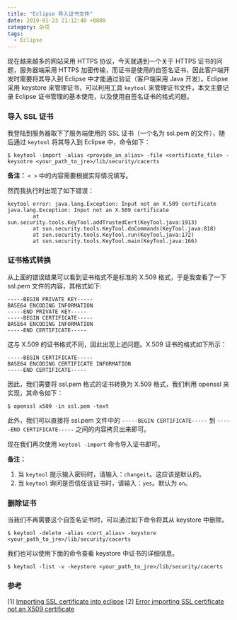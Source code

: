 ```yaml
---
title: "Eclipse 导入证书文件"
date: 2019-01-23 21:12:40 +0800
category: 杂项
tags:
  - Eclipse
---
```


现在越来越多的网站采用 HTTPS 协议，今天就遇到一个关于 HTTPS 证书的问题，服务器端采用 HTTPS 加密传输，而证书是使用的自签名证书，因此客户端开发时需要将其导入到 Eclipse 中才能通过验证（客户端采用 Java 开发）。Eclipse 采用 keystore 来管理证书，可以利用工具 `keytool` 来管理证书文件，本文主要记录 Eclipse 证书管理的基本使用，以及使用自签名证书的格式问题。

<!-- more -->

### 导入 SSL 证书

我登陆到服务器取下了服务端使用的 SSL 证书（一个名为 ssl.pem 的文件），随后通过 `keytool` 将其导入到 Eclipse 中，命令如下：

```
$ keytool -import -alias <provide_an_alias> -file <certificate_file> -keysotre <your_path_to_jre>/lib/security/cacerts
```

__备注：__ `< >` 中的内容需要根据实际情况填写。

然而我执行时出现了如下错误：

```
keytool error: java.lang.Exception: Input not an X.509 certificate
java.lang.Exception: Input not an X.509 certificate
        at sun.security.tools.KeyTool.addTrustedCert(KeyTool.java:1913)
        at sun.security.tools.KeyTool.doCommands(KeyTool.java:818)
        at sun.security.tools.KeyTool.run(KeyTool.java:172)
        at sun.security.tools.KeyTool.main(KeyTool.java:166)
```

### 证书格式转换

从上面的错误结果可以看到证书格式不是标准的 X.509 格式，于是我查看了一下 ssl.pem 文件的内容，其格式如下:

```
-----BEGIN PRIVATE KEY-----
BASE64 ENCODING INFORMATION
-----END PRIVATE KEY-----
-----BEGIN CERTIFICATE-----
BASE64 ENCODING INFORMATION
-----END CERTIFICATE-----
```

这与 X.509 的证书格式不同，因此出现上述问题。X.509 证书的格式如下所示：

```
-----BEGIN CERTIFICATE-----
BASE64 ENCODING CERTIFICATE INFORMATION
-----END CERTIFICATE-----
```

因此，我们需要将 ssl.pem 格式的证书转换为 X.509 格式，我们利用 openssl 来实现，其命令如下：

```
$ openssl x509 -in ssl.pem -text
```

此外，我们可以直接将 ssl.pem 文件中的 `-----BEGIN CERTIFICATE-----` 到 `-----END CERTIFICATE-----` 之间的内容拷贝出来即可。

现在我们再次使用 `keytool -import` 命令导入证书即可。

__备注：__

1. 当 `keytool` 提示输入密码时，请输入：`changeit`。这应该是默认的。
2. 当 `keytool` 询问是否信任该证书时，请输入：`yes`。默认为 `on`。

### 删除证书

当我们不再需要这个自签名证书时，可以通过如下命令将其从 keystore 中删除。

```
$ keytool -delete -alias <cert_alias> -keystore <your_path_to_jre>/lib/security/cacerts
```

我们也可以使用下面的命令查看 keystore 中证书的详细信息。

```
$ keytool -list -v -keystore <your_path_to_jre>/lib/security/cacerts
```

### 参考

[1] [Importing SSL certificate into eclipse](https://stackoverflow.com/questions/684081/importing-ssl-certificate-into-eclipse)
[2] [Error importing SSL certificate not an X509 certificate](https://stackoverflow.com/questions/9889669/error-importing-ssl-certificate-not-an-x-509-certificate)
